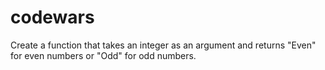 # codewars

Create a function that takes an integer as an argument and returns "Even" for even numbers or "Odd" for odd numbers.